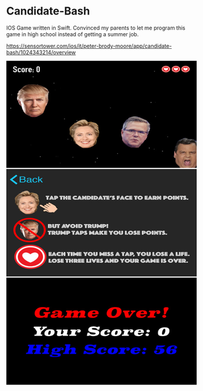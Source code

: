 # Candidate-Bash
IOS Game written in Swift. Convinced my parents to let me program this game in high school instead of getting a summer job.

https://sensortower.com/ios/it/peter-brody-moore/app/candidate-bash/1024343214/overview

![Image](https://github.com/brodymoore/Candidate-Bash/blob/master/Screen1.jpg?raw=true)
![Image2](https://github.com/brodymoore/Candidate-Bash/blob/master/Screen2.jpg?raw=true)
![Image3](https://github.com/brodymoore/Candidate-Bash/blob/master/Screen3.jpg?raw=true)
